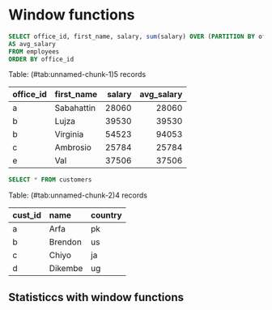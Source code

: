 
# Window functions




```sql
SELECT office_id, first_name, salary, sum(salary) OVER (PARTITION BY office_id ORDER BY salary)
AS avg_salary
FROM employees
ORDER BY office_id
```


<div class="knitsql-table">


Table: (\#tab:unnamed-chunk-1)5 records

|office_id |first_name | salary| avg_salary|
|:---------|:----------|------:|----------:|
|a         |Sabahattin |  28060|      28060|
|b         |Lujza      |  39530|      39530|
|b         |Virginia   |  54523|      94053|
|c         |Ambrosio   |  25784|      25784|
|e         |Val        |  37506|      37506|

</div>



```sql
SELECT * FROM customers
```


<div class="knitsql-table">


Table: (\#tab:unnamed-chunk-2)4 records

|cust_id |name    |country |
|:-------|:-------|:-------|
|a       |Arfa    |pk      |
|b       |Brendon |us      |
|c       |Chiyo   |ja      |
|d       |Dikembe |ug      |

</div>




## Statisticcs with window functions  

